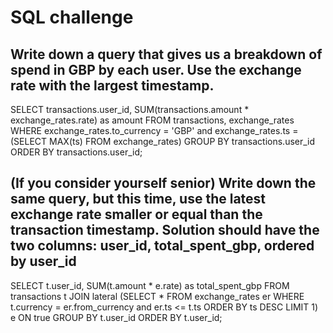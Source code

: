 # SQL challenge

## Write down a query that gives us a breakdown of spend in GBP by each user. Use the exchange rate with the largest timestamp. 

SELECT transactions.user_id, SUM(transactions.amount * exchange_rates.rate) as amount
FROM transactions, exchange_rates
WHERE exchange_rates.to_currency = 'GBP' and exchange_rates.ts = (SELECT MAX(ts) FROM exchange_rates)
GROUP BY transactions.user_id
ORDER BY transactions.user_id;


## (If you consider yourself senior) Write down the same query, but this time, use the latest exchange rate smaller or equal than the transaction timestamp. Solution should have the two columns: user_id, total_spent_gbp, ordered by user_id

SELECT t.user_id, SUM(t.amount * e.rate) as total_spent_gbp
FROM transactions t
JOIN lateral (SELECT *
          	FROM exchange_rates er
          	WHERE t.currency = er.from_currency
          	and er.ts <= t.ts
          	ORDER BY ts DESC
          	LIMIT 1) e ON true
GROUP BY t.user_id
ORDER BY t.user_id;

